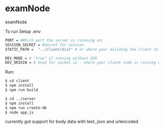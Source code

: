 # examNode
examNode

To run
Setup .env
``` bash
PORT = #Which port the server is runnning on;
SESSION_SECRET = #Secret for session
STATIC_PATH =  "../client/dist" # or where your building the client to

DEV_MODE = # "true" if running without SSR
DEV_ORIGIN = # Used for socket.io - where your client code is running on

```

Run:

``` bash
$ cd client
$ npm install
$ npm run build

$ cd ../server
$ npm install
$ npm run create-db
$ node app.js
```

currently got support for body data with text, json and urlencoded
